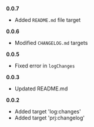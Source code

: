 **0.0.7**

- Added `README.md` file target

**0.0.6**

- Modified `CHANGELOG.md` targets

**0.0.5**

- Fixed error in `logChanges`

**0.0.3**

- Updated README.md

**0.0.2**

- Added target 'log:changes'
- Added target 'prj:changelog'

